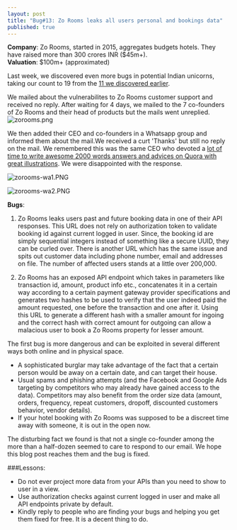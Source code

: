 ```yaml
---
layout: post
title: "Bug#13: Zo Rooms leaks all users personal and bookings data"
published: true
---
```



**Company**: Zo Rooms, started in 2015, aggregates budgets hotels. They have raised more than 300 crores INR ($45m+).      
**Valuation**: $100m+ (approximated) 

Last week, we discovered even more bugs in potential Indian unicorns, taking our count to 19 from the [11 we discovered earlier](https://medium.com/@fallible/we-discovered-severe-bugs-in-11-startups-worth-3-billion-in-a-week-cf2a856edb94). 

We mailed about the vulnerabilites to Zo Rooms customer support and received no reply. After waiting for 4 days, we mailed to the 7 co-founders of Zo Rooms and their head of products but the mails went unreplied.
![zorooms.png]({{site.baseurl}}/zorooms.png)

         
We then added their CEO and co-founders in a Whatsapp group and informed them about the mail.We received a curt 'Thanks' but still no reply on the mail. We remembered this was the same CEO who devoted a [lot of time to write awesome 2000 words answers and advices on Quora with great illustrations](https://www.quora.com/Business-Ideas/What-are-the-best-ways-to-think-of-ideas-for-a-startup/answer/Dharamveer-Singh-Chouhan?share=1). We were disappointed with the response.

     
![zorooms-wa1.PNG]({{site.baseurl}}/zorooms-wa1.PNG)

![zorooms-wa2.PNG]({{site.baseurl}}/zorooms-wa2.PNG)

     
          

**Bugs**:      

1. Zo Rooms leaks users past and future booking data in one of their API responses. This URL does not rely on authorization token to validate booking id against current logged in user. Since, the booking id are simply sequential integers instead of something like a secure UUID, they can be curled over.  There is another URL which has the same issue and spits out customer data including phone number, email and addresses on file. The number of affected users stands at a little over 200,000.

2. Zo Rooms has an exposed API endpoint which takes in parameters like transaction id, amount, product info etc., concatenates it in a certain way according to a certain payment gateway provider specifications and generates two hashes to be used to verify that the user indeed paid the amount requested, one before the transaction and one after it. Using this URL to generate a different hash with a smaller amount for ingoing and the correct hash with correct amount for outgoing can allow a malacious user to book a Zo Rooms property for lesser amount.

The first bug is more dangerous and can be exploited in several different ways both online and in physical space.

- A sophisticated burglar may take advantage of the fact that a certain person would be away on a certain date, and can target their house.
- Usual spams and phishing attempts (and the Facebook and Google Ads targeting by competitors who may already have gained access to the data). Competitors may also benefit from the order size data (amount, orders, frequency, repeat customers, dropoff, discounted customers behavior, vendor details).
- If your hotel booking with Zo Rooms was supposed to be a discreet time away with someone, it is out in the open now.
       

The disturbing fact we found is that not a single co-founder among the more than a half-dozen seemed to care to respond to our email. We hope this blog post reaches them and the bug is fixed.


###Lessons:      
- Do not ever project more data from your APIs than you need to show to user in a view. 
- Use authorization checks against current logged in user and make all API endpoints private by default.
- Kindly reply to people who are finding your bugs and helping you get them fixed for free. It is a decent thing to do.
